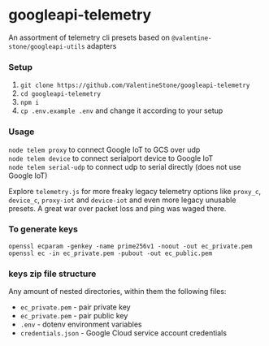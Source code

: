 # googleapi-telemetry

An assortment of telemetry cli presets based on `@valentine-stone/googleapi-utils` adapters

### Setup
1. `git clone https://github.com/ValentineStone/googleapi-telemetry`
2. `cd googleapi-telemetry`
3. `npm i`
4. `cp .env.example .env` and change it according to your setup

### Usage
`node telem proxy` to connect Google IoT to GCS over udp  
`node telem device` to connect serialport device to Google IoT  
`node telem serial-udp` to connect udp to serial directly (does not use Google IoT)

Explore `telemetry.js` for more freaky legacy telemetry options like `proxy_c`, `device_c`, `proxy-iot` and `device-iot` and even more legacy unusable presets. A great war over packet loss and ping was waged there.

### To generate keys
```
openssl ecparam -genkey -name prime256v1 -noout -out ec_private.pem
openssl ec -in ec_private.pem -pubout -out ec_public.pem
```

### keys zip file structure
Any amount of nested directories, within them the following files:
- `ec_private.pem` - pair private key
- `ec_private.pem` - pair public key
- `.env` - dotenv environment variables
- `credentials.json` - Google Cloud service account credentials
